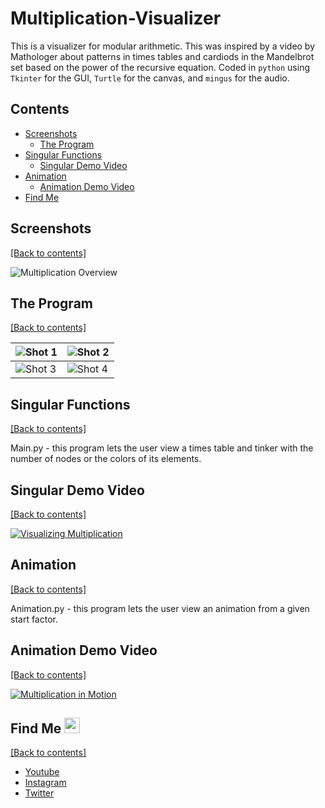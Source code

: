 # Multiplication-Visualizer  
This is a visualizer for modular arithmetic. This was inspired by a video by Mathologer about patterns in times tables and cardiods in the Mandelbrot set based on the power of the recursive equation. Coded in `python` using `Tkinter` for the GUI, `Turtle` for the canvas, and `mingus` for the audio.

## Contents
- [Screenshots](https://github.com/WilliamAmbrozic/Multiplication-Visualizer#screenshots)
  - [The Program](https://github.com/WilliamAmbrozic/Multiplication-Visualizer#the-program)
- [Singular Functions](https://github.com/WilliamAmbrozic/Multiplication-Visualizer#singular-functions)
  - [Singular Demo Video](https://github.com/WilliamAmbrozic/Multiplication-Visualizer#singular-demo-video)
- [Animation](https://github.com/WilliamAmbrozic/Multiplication-Visualizer#animation)
  - [Animation Demo Video](https://github.com/WilliamAmbrozic/Multiplication-Visualizer#animation-demo-video)
- [Find Me](https://github.com/WilliamAmbrozic/Multiplication-Visualizer#find-me-)

## Screenshots

[[Back to contents]](https://github.com/WilliamAmbrozic/Multiplication-Visualizer#contents)

![Multiplication Overview](https://i.imgur.com/c2jAxCJ.png)

## The Program

[[Back to contents]](https://github.com/WilliamAmbrozic/Multiplication-Visualizer#contents)

| ![Shot 1](https://i.imgur.com/8wITa8I.png) | ![Shot 2](https://i.imgur.com/zV3LAhd.png) |
|--------------------------------------------|-------------------------------------------|
| ![Shot 3](https://i.imgur.com/kZWvOLd.png) | ![Shot 4](https://i.imgur.com/pRDAeUn.png) |

## Singular Functions

[[Back to contents]](https://github.com/WilliamAmbrozic/Multiplication-Visualizer#contents)

Main.py - this program lets the user view a times table and tinker with the number of nodes or the colors of its elements.

## Singular Demo Video

[[Back to contents]](https://github.com/WilliamAmbrozic/Multiplication-Visualizer#contents)

[![Visualizing Multiplication](https://imgur.com/download/vM3fSYa)](https://www.youtube.com/watch?v=Jg_o1jh4RGk)

## Animation

[[Back to contents]](https://github.com/WilliamAmbrozic/Multiplication-Visualizer#contents)

Animation.py - this program lets the user view an animation from a given start factor.

## Animation Demo Video

[[Back to contents]](https://github.com/WilliamAmbrozic/Multiplication-Visualizer#contents)

[![Multiplication in Motion](https://imgur.com/download/KDDnzNx)](https://www.youtube.com/watch?v=-6k-0unlRC0)

## Find Me <img src="https://imgur.com/download/FpDFVjy" width="25"> 

[[Back to contents]](https://github.com/WilliamAmbrozic/Multiplication-Visualizer#contents)

- [Youtube](https://www.youtube.com/channel/UCL-VushY6SO0ofPTZ8iB3ag)
- [Instagram](https://www.instagram.com/williamambrozic)
- [Twitter](https://twitter.com/WilliamAmbrozic)


